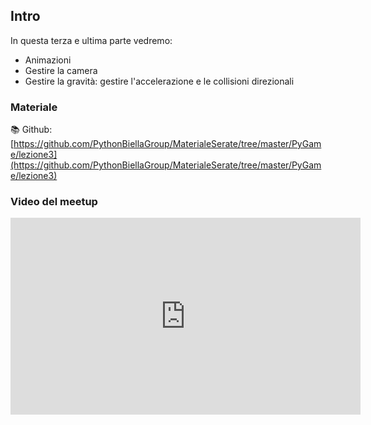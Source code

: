 ## Intro

In questa terza e ultima parte vedremo:

* Animazioni
* Gestire la camera
* Gestire la gravità: gestire l'accelerazione e le collisioni direzionali

### Materiale

📚 Github:
[https://github.com/PythonBiellaGroup/MaterialeSerate/tree/master/PyGame/lezione3](https://github.com/PythonBiellaGroup/MaterialeSerate/tree/master/PyGame/lezione3)

### Video del meetup

<iframe width="560" height="315" src="https://www.youtube.com/embed/V3VuqFeJ1hc?si=K3ad-ArUTPU8bwtI" title="YouTube video player" frameborder="0" allow="accelerometer; autoplay; clipboard-write; encrypted-media; gyroscope; picture-in-picture; web-share" allowfullscreen></iframe>